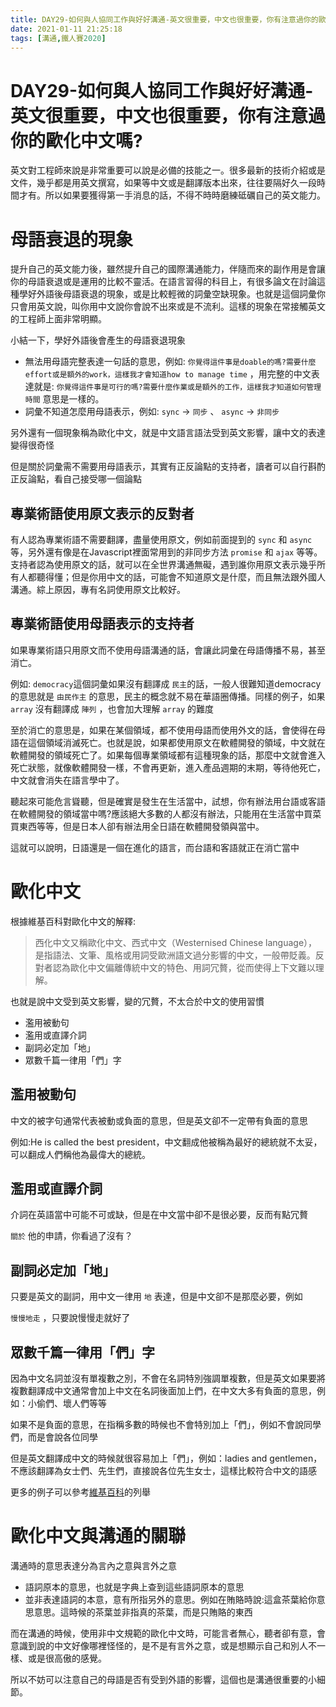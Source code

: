 ```yaml
---
title: DAY29-如何與人協同工作與好好溝通-英文很重要，中文也很重要，你有注意過你的歐化中文嗎?
date: 2021-01-11 21:25:18
tags: [溝通,鐵人賽2020]
---
```

# DAY29-如何與人協同工作與好好溝通-英文很重要，中文也很重要，你有注意過你的歐化中文嗎?

英文對工程師來說是非常重要可以說是必備的技能之一。很多最新的技術介紹或是文件，幾乎都是用英文撰寫，如果等中文或是翻譯版本出來，往往要隔好久一段時間才有。所以如果要獲得第一手消息的話，不得不時時磨練砥礪自己的英文能力。

# 母語衰退的現象

提升自己的英文能力後，雖然提升自己的國際溝通能力，伴隨而來的副作用是會讓你的母語衰退或是運用的比較不靈活。在語言習得的科目上，有很多論文在討論這種學好外語後母語衰退的現象，或是比較輕微的詞彙空缺現象。也就是這個詞彙你只會用英文說，叫你用中文說你會說不出來或是不流利。這樣的現象在常接觸英文的工程師上面非常明顯。

小結一下，學好外語後會產生的母語衰退現象

- 無法用母語完整表達一句話的意思，例如: `你覺得這件事是doable的嗎?需要什麼effort或是額外的work，這樣我才會知道how to manage time` ，用完整的中文表達就是: `你覺得這件事是可行的嗎?需要什麼作業或是額外的工作，這樣我才知道如何管理時間` 意思是一樣的。
- 詞彙不知道怎麼用母語表示，例如: `sync` → `同步` 、 `async` → `非同步`

另外還有一個現象稱為歐化中文，就是中文語言語法受到英文影響，讓中文的表達變得很奇怪

但是關於詞彙需不需要用母語表示，其實有正反論點的支持者，讀者可以自行斟酌正反論點，看自己接受哪一個論點

## 專業術語使用原文表示的反對者

有人認為專業術語不需要翻譯，盡量使用原文，例如前面提到的 `sync` 和 `async` 等，另外還有像是在Javascript裡面常用到的非同步方法 `promise` 和  `ajax` 等等。支持者認為使用原文的話，就可以在全世界溝通無礙，遇到誰你用原文表示幾乎所有人都聽得懂；但是你用中文的話，可能會不知道原文是什麼，而且無法跟外國人溝通。綜上原因，專有名詞使用原文比較好。

## 專業術語使用母語表示的支持者

如果專業術語只用原文而不使用母語溝通的話，會讓此詞彙在母語傳播不易，甚至消亡。

例如: `democracy`這個詞彙如果沒有翻譯成 `民主`的話，一般人很難知道democracy的意思就是 `由民作主` 的意思，民主的概念就不易在華語圈傳播。同樣的例子，如果 `array` 沒有翻譯成 `陣列` ，也會加大理解 `array` 的難度

至於消亡的意思是，如果在某個領域，都不使用母語而使用外文的話，會使得在母語在這個領域消滅死亡。也就是說，如果都使用原文在軟體開發的領域，中文就在軟體開發的領域死亡了。如果每個專業領域都有這種現象的話，那麼中文就會進入死亡狀態，就像軟體開發一樣，不會再更新，進入產品週期的末期，等待他死亡，中文就會消失在語言學中了。

聽起來可能危言聳聽，但是確實是發生在生活當中，試想，你有辦法用台語或客語在軟體開發的領域當中嗎?應該絕大多數的人都沒有辦法，只能用在生活當中買菜買東西等等，但是日本人卻有辦法用全日語在軟體開發領與當中。

這就可以說明，日語還是一個在進化的語言，而台語和客語就正在消亡當中

# 歐化中文

根據維基百科對歐化中文的解釋:

> 西化中文又稱歐化中文、西式中文（Westernised Chinese language），是指語法、文筆、風格或用詞受歐洲語文過分影響的中文，一般帶貶義。反對者認為歐化中文偏離傳統中文的特色、用詞冗贅，從而使得上下文難以理解。

也就是說中文受到英文影響，變的冗贅，不太合於中文的使用習慣

- 濫用被動句
- 濫用或直譯介詞
- 副詞必定加「地」
- 眾數千篇一律用「們」字

## 濫用被動句

中文的被字句通常代表被動或負面的意思，但是英文卻不一定帶有負面的意思

例如:He is called the best president，中文翻成他被稱為最好的總統就不太妥，可以翻成人們稱他為最偉大的總統。

## 濫用或直譯介詞

介詞在英語當中可能不可或缺，但是在中文當中卻不是很必要，反而有點冗贅

`關於` 他的申請，你看過了沒有？

## 副詞必定加「地」

只要是英文的副詞，用中文一律用 `地` 表達，但是中文卻不是那麼必要，例如

`慢慢地走` ，只要說慢慢走就好了

## 眾數千篇一律用「們」字

因為中文名詞並沒有單複數之別，不會在名詞特別強調單複數，但是英文如果要將複數翻譯成中文通常會加上中文在名詞後面加上們，在中文大多有負面的意思，例如：小偷們、壞人們等等

如果不是負面的意思，在指稱多數的時候也不會特別加上「們」，例如不會說同學們，而是會說各位同學

但是英文翻譯成中文的時候就很容易加上「們」，例如：ladies and gentlemen，不應該翻譯為女士們、先生們，直接說各位先生女士，這樣比較符合中文的語感

更多的例子可以參考[維基百科](https://www.wikiwand.com/zh-tw/%E6%AD%90%E5%8C%96%E4%B8%AD%E6%96%87)的列舉

# 歐化中文與溝通的關聯

溝通時的意思表達分為言內之意與言外之意

- 語詞原本的意思，也就是字典上查到這些語詞原本的意思
- 並非表達語詞的本意，意有所指另外的意思。例如在賄賂時說:這盒茶葉給你意思意思。這時候的茶葉並非指真的茶葉，而是只賄賂的東西

而在溝通的時候，使用非中文規範的歐化中文時，可能言者無心，聽者卻有意，會意識到說的中文好像哪裡怪怪的，是不是有言外之意，或是想顯示自己和別人不一樣、或是很高傲的感覺。

所以不妨可以注意自己的母語是否有受到外語的影響，這個也是溝通很重要的小細節。
